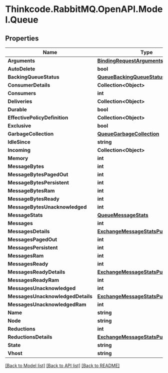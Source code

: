 # Thinkcode.RabbitMQ.OpenAPI.Model.Queue
## Properties

Name | Type | Description | Notes
------------ | ------------- | ------------- | -------------
**Arguments** | [**BindingRequestArguments**](BindingRequestArguments.md) |  | [optional] 
**AutoDelete** | **bool** |  | [optional] 
**BackingQueueStatus** | [**QueueBackingQueueStatus**](QueueBackingQueueStatus.md) |  | [optional] 
**ConsumerDetails** | **Collection&lt;Object&gt;** |  | [optional] 
**Consumers** | **int** |  | [optional] 
**Deliveries** | **Collection&lt;Object&gt;** |  | [optional] 
**Durable** | **bool** |  | [optional] 
**EffectivePolicyDefinition** | **Collection&lt;Object&gt;** |  | [optional] 
**Exclusive** | **bool** |  | [optional] 
**GarbageCollection** | [**QueueGarbageCollection**](QueueGarbageCollection.md) |  | [optional] 
**IdleSince** | **string** |  | [optional] 
**Incoming** | **Collection&lt;Object&gt;** |  | [optional] 
**Memory** | **int** |  | [optional] 
**MessageBytes** | **int** |  | [optional] 
**MessageBytesPagedOut** | **int** |  | [optional] 
**MessageBytesPersistent** | **int** |  | [optional] 
**MessageBytesRam** | **int** |  | [optional] 
**MessageBytesReady** | **int** |  | [optional] 
**MessageBytesUnacknowledged** | **int** |  | [optional] 
**MessageStats** | [**QueueMessageStats**](QueueMessageStats.md) |  | [optional] 
**Messages** | **int** |  | [optional] 
**MessagesDetails** | [**ExchangeMessageStatsPublishInDetails**](ExchangeMessageStatsPublishInDetails.md) |  | [optional] 
**MessagesPagedOut** | **int** |  | [optional] 
**MessagesPersistent** | **int** |  | [optional] 
**MessagesRam** | **int** |  | [optional] 
**MessagesReady** | **int** |  | [optional] 
**MessagesReadyDetails** | [**ExchangeMessageStatsPublishInDetails**](ExchangeMessageStatsPublishInDetails.md) |  | [optional] 
**MessagesReadyRam** | **int** |  | [optional] 
**MessagesUnacknowledged** | **int** |  | [optional] 
**MessagesUnacknowledgedDetails** | [**ExchangeMessageStatsPublishInDetails**](ExchangeMessageStatsPublishInDetails.md) |  | [optional] 
**MessagesUnacknowledgedRam** | **int** |  | [optional] 
**Name** | **string** |  | [optional] 
**Node** | **string** |  | [optional] 
**Reductions** | **int** |  | [optional] 
**ReductionsDetails** | [**ExchangeMessageStatsPublishInDetails**](ExchangeMessageStatsPublishInDetails.md) |  | [optional] 
**State** | **string** |  | [optional] 
**Vhost** | **string** |  | [optional] 

[[Back to Model list]](../README.md#documentation-for-models) [[Back to API list]](../README.md#documentation-for-api-endpoints) [[Back to README]](../README.md)

